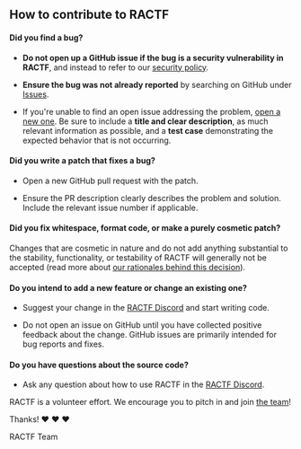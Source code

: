 ## How to contribute to RACTF

#### **Did you find a bug?**

* **Do not open up a GitHub issue if the bug is a security vulnerability
  in RACTF**, and instead to refer to our [security policy](https://github.com/ractf/core/security/policy).

* **Ensure the bug was not already reported** by searching on GitHub
  under [Issues](https://github.com/ractf/core/issues).

* If you're unable to find an open issue addressing the
  problem, [open a new one](https://github.com/ractf/core/issues/new). Be sure to include a **title and clear
  description**, as much relevant information as possible, and a **test case** demonstrating the expected behavior that
  is not occurring.

#### **Did you write a patch that fixes a bug?**

* Open a new GitHub pull request with the patch.

* Ensure the PR description clearly describes the problem and solution. Include the relevant issue number if applicable.

#### **Did you fix whitespace, format code, or make a purely cosmetic patch?**

Changes that are cosmetic in nature and do not add anything substantial to the stability, functionality, or testability
of RACTF will generally not be accepted (read more
about [our rationales behind this decision](https://github.com/rails/rails/pull/13771#issuecomment-32746700)).

#### **Do you intend to add a new feature or change an existing one?**

* Suggest your change in the [RACTF Discord](https://discord.gg/gsdH39K) and start writing code.

* Do not open an issue on GitHub until you have collected positive feedback about the change. GitHub issues are
  primarily intended for bug reports and fixes.

#### **Do you have questions about the source code?**

* Ask any question about how to use RACTF in the [RACTF Discord](https://discord.gg/gsdH39K).

RACTF is a volunteer effort. We encourage you to pitch in and
join [the team](https://github.com/ractf/core/graphs/contributors)!

Thanks! :heart: :heart: :heart:

RACTF Team
